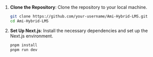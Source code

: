 1. **Clone the Repository**: Clone the repository to your local machine.

   ```sh
   git clone https://github.com/your-username/Ami-Hybrid-LMS.git
   cd Ami-Hybrid-LMS
   ```

2. **Set Up Next.js**: Install the necessary dependencies and set up the Next.js environment.
   ```sh
   pnpm install
   pnpm run dev
   ```
